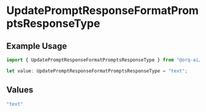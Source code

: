 # UpdatePromptResponseFormatPromptsResponseType

## Example Usage

```typescript
import { UpdatePromptResponseFormatPromptsResponseType } from "@orq-ai/node/models/operations";

let value: UpdatePromptResponseFormatPromptsResponseType = "text";
```

## Values

```typescript
"text"
```